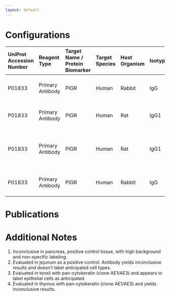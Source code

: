 ```yaml
---
layout: default
---
```


# Configurations

| UniProt Accession Number   | Reagent Type     | Target Name / Protein Biomarker   | Target Species   | Host Organism   | Isotype   | Clonality   | Vendor                   | Catalog Number   | Conjugate    | RRID        | Availability   | Method                 | Tissue Preservation               | Target Tissue   | Tissue State   | Detergent         | Antigen Retrieval Conditions                          | Dye Inactivation Conditions   | Recommend   | Agree               | Disagree   | Contributor         | Notes       |
|:---------------------------|:-----------------|:----------------------------------|:-----------------|:----------------|:----------|:------------|:-------------------------|:-----------------|:-------------|:------------|:---------------|:-----------------------|:----------------------------------|:----------------|:---------------|:------------------|:------------------------------------------------------|:------------------------------|:------------|:--------------------|:-----------|:--------------------|:------------|
| P01833                     | Primary Antibody | PIGR                              | Human            | Rabbit          | IgG       | Polyclonal  | Abcam                    | ab96196          | Unconjugated | AB_10677612 | Stock          | Multiplexed 2D Imaging | 1:4 Cytofix/Cytoperm Fixed Frozen | Pancreas        | NA             | 0.3% Triton-X-100 | NA                                                    | NA                            | No          | [0000-0002-2950-2683](https://orcid.org/0000-0002-2950-2683) | NA         | [0000-0002-2950-2683](https://orcid.org/0000-0002-2950-2683) | [1](#notes) |
| P01833                     | Primary Antibody | PIGR                              | Human            | Rat             | IgG1      | 7C1         | Abcam                    | ab170321         | Unconjugated | NA          | Stock          | Multiplexed 2D Imaging | 1:4 Cytofix/Cytoperm Fixed Frozen | Jejunum         | NA             | 0.3% Triton-X-100 | NA                                                    | NA                            | No          | [0000-0002-2950-2683](https://orcid.org/0000-0002-2950-2683) | NA         | [0000-0002-2950-2683](https://orcid.org/0000-0002-2950-2683) | [2](#notes) |
| P01833                     | Primary Antibody | PIGR                              | Human            | Rat             | IgG1      | 7C1         | Abcam                    | ab170321         | Unconjugated | NA          | Stock          | Multiplexed 2D Imaging | FFPE                              | Tonsil          | NA             | 0.3% Triton-X-100 | pH 6 for 30 minutes ER1 (AR9961) using the Leica Bond | NA                            | Yes         | [0000-0002-2950-2683](https://orcid.org/0000-0002-2950-2683) | NA         | [0000-0002-2950-2683](https://orcid.org/0000-0002-2950-2683) | [3](#notes) |
| P01833                     | Primary Antibody | PIGR                              | Human            | Rabbit          | IgG       | Polyclonal  | Thermo Fisher Scientific | PA5-35340        | Unconjugated | AB_2552650  | Stock          | Multiplexed 2D Imaging | 1:4 Cytofix/Cytoperm Fixed Frozen | Thymus          | NA             | 0.3% Triton-X-100 | NA                                                    | NA                            | No          | [0000-0002-2950-2683](https://orcid.org/0000-0002-2950-2683) | NA         | [0000-0002-2950-2683](https://orcid.org/0000-0002-2950-2683) | [4](#notes) |

# Publications



# Additional Notes

<a name="notes"></a>
1. Inconclusive in pancreas, positive control tissue, with high background and non-specific labeling.
2. Evaluated in jejunum as a positive control. Antibody yields inconclusive results and doesn't label anticipated cell types.
3. Evaluated in tonsil with pan-cytokeratin (clone AE1/AE3) and appears to label epithelial cells as anticipated.
4. Evaluated in thymus with pan-cytokeratin (clone AE1/AE3) and yields inconclusive results.
